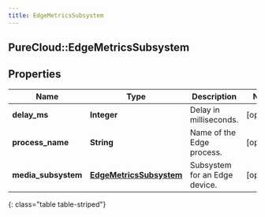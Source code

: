 ```yaml
---
title: EdgeMetricsSubsystem
---
```

## PureCloud::EdgeMetricsSubsystem

## Properties

|Name | Type | Description | Notes|
|------------ | ------------- | ------------- | -------------|
| **delay_ms** | **Integer** | Delay in milliseconds. | [optional] |
| **process_name** | **String** | Name of the Edge process. | [optional] |
| **media_subsystem** | [**EdgeMetricsSubsystem**](EdgeMetricsSubsystem.html) | Subsystem for an Edge device. | [optional] |
{: class="table table-striped"}


